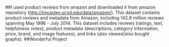 ##I used product reviews from amazon and downloaded it from amazon repository (http://jmcauley.ucsd.edu/data/amazon/). This dataset contains product reviews and metadata from Amazon, including 142.8 million reviews spanning May 1996 - July 2014. This dataset includes reviews (ratings, text, helpfulness votes), product metadata (descriptions, category information, price, brand, and image features), and links (also viewed/also bought graphs).
##Wonderful Project
